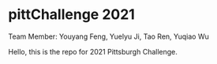 # pittChallenge 2021

Team Member: Youyang Feng, Yuelyu Ji, Tao Ren, Yuqiao Wu

Hello, this is the repo for 2021 Pittsburgh Challenge.